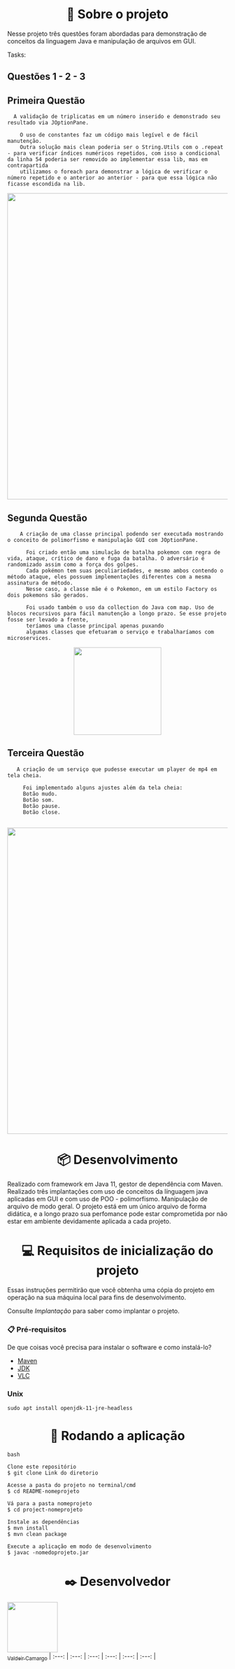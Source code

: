 <h1 align="center">🎯 Sobre o projeto</h1>

Nesse projeto três questões foram abordadas para demonstração de conceitos da linguagem Java e manipulação de arquivos
em GUI.

Tasks:



## Questões 1 - 2 - 3

## Primeira Questão

      A validação de triplicatas em um número inserido e demonstrado seu resultado via JOptionPane.
  
        O uso de constantes faz um código mais legível e de fácil manutenção. 
        Outra solução mais clean poderia ser o String.Utils com o .repeat - para verificar índices numéricos repetidos, com isso a condicional da linha 54 poderia ser removido ao implementar essa lib, mas em contrapartida
        utilizamos o foreach para demonstrar a lógica de verificar o número repetido e o anterior ao anterior - para que essa lógica não ficasse escondida na lib.

<div align="center">
<img src="https://raw.githubusercontent.com/Camargovf/TesteJava/main/SkyTasksModulo/src/main/Resources/PRIMEIRA_QUESTAO.png" width="700px" />
</div>

## Segunda Questão

```
    A criação de uma classe principal podendo ser executada mostrando o conceito de polimorfismo e manipulação GUI com JOptionPane.
    
      Foi criado então uma simulação de batalha pokemon com regra de vida, ataque, crítico de dano e fuga da batalha. O adversário é randomizado assim como a força dos golpes.
      Cada pokémon tem suas peculiariedades, e mesmo ambos contendo o método ataque, eles possuem implementações diferentes com a mesma assinatura de método.
      Nesse caso, a classe mãe é o Pokemon, em um estilo Factory os dois pokemons são gerados. 
    
      Foi usado também o uso da collection do Java com map. Uso de blocos recursivos para fácil manutenção a longo prazo. Se esse projeto fosse ser levado a frente, 
      teríamos uma classe principal apenas puxando
      algumas classes que efetuaram o serviço e trabalharíamos com microservices. 
 ```
      
<div align="center">
<img src="https://raw.githubusercontent.com/Camargovf/TesteJava/main/SkyTasksModulo/src/main/Resources/evidencia_pikachu.png" width="200px" />
</div>


## Terceira Questão

 ```
    A criação de um serviço que pudesse executar um player de mp4 em tela cheia. 
    
      Foi implementado alguns ajustes além da tela cheia:
      Botão mudo.
      Botão som.
      Botão pause.
      Botão close.
      
 ```

<div align="center">
<img src="https://github.com/Camargovf/TesteJava/blob/main/SkyTasksModulo/src/main/Resources/evidencia_video.png" width="700px" />
</div>
 

<h1 align="center">📦 Desenvolvimento</h1>


Realizado com framework em Java 11, gestor de dependência com Maven. Realizado três implantações com uso de conceitos da
línguagem java aplicadas em GUI e com uso de POO - polimorfismo. Manipulação de arquivo de modo geral.
O projeto está em um único arquivo de forma didática, e a longo prazo sua perfomance pode estar comprometida por não
estar em ambiente devidamente aplicada a cada projeto.

<h1 align="center"> 💻 Requisitos de inicialização do projeto</h1>

Essas instruções permitirão que você obtenha uma cópia do projeto em operação na sua máquina local para fins de
desenvolvimento.

Consulte *Implantação* para saber como implantar o projeto.

### 📋 Pré-requisitos

De que coisas você precisa para instalar o software e como instalá-lo?

- [Maven](http://maven.apache.org)
- [JDK](https://www.oracle.com/java/technologies/downloads/)
- [VLC](https://github.com/caprica/vlcj)

<h3>Unix</h3>

`
sudo apt install openjdk-11-jre-headless
`

 <h1 align="center">📍 Rodando a aplicação</h1>

```
bash

Clone este repositório
$ git clone Link do diretorio

Acesse a pasta do projeto no terminal/cmd
$ cd README-nomeprojeto

Vá para a pasta nomeprojeto
$ cd project-nomeprojeto

Instale as dependências
$ mvn install
$ mvn clean package

Execute a aplicação em modo de desenvolvimento
$ javac -nomedoprojeto.jar

```

 <h1 align="center">✒️  Desenvolvedor </h1>

[<img src="https://avatars.githubusercontent.com/u/59845047?v=4" width=115><br><sub>Valdeir Camargo</sub>](https://github.com/Camargovf)
| :---: | :---: | :---: | :---: | :---: | :---: | 

